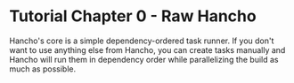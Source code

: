 # Tutorial Chapter 0 - Raw Hancho

Hancho's core is a simple dependency-ordered task runner. If you don't want to
use anything else from Hancho, you can create tasks manually and Hancho will
run them in dependency order while parallelizing the build as much as possible.

```py

```

